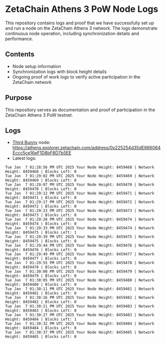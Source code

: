 # ZetaChain Athens 3 PoW Node Logs
This repository contains logs and proof that we have successfully set up and run a node on the ZetaChain Athens 3 network. The logs demonstrate continuous node operation, including synchronization details and performance.

## Contents
- Node setup information
- Synchronization logs with block height details
- Ongoing proof of work logs to verify active participation in the ZetaChain network

## Purpose
This repository serves as documentation and proof of participation in the ZetaChain Athens 3 PoW testnet.

## Logs

- [Third Bunny](https://thirdbunny.xyz/) node: https://athens.explorer.zetachain.com/address/0x225254d35dE666064Eccc5ce16eF1D8bF8D7b5EE
- Latest logs:
```
Tue Jan  7 01:28:56 PM UTC 2025 Your Node Height: 8459468 | Network Height: 8459468 | Blocks Left: 0
Tue Jan  7 01:29:02 PM UTC 2025 Your Node Height: 8459469 | Network Height: 8459469 | Blocks Left: 0
Tue Jan  7 01:29:07 PM UTC 2025 Your Node Height: 8459470 | Network Height: 8459470 | Blocks Left: 0
Tue Jan  7 01:29:12 PM UTC 2025 Your Node Height: 8459471 | Network Height: 8459471 | Blocks Left: 0
Tue Jan  7 01:29:17 PM UTC 2025 Your Node Height: 8459472 | Network Height: 8459472 | Blocks Left: 0
Tue Jan  7 01:29:23 PM UTC 2025 Your Node Height: 8459473 | Network Height: 8459473 | Blocks Left: 0
Tue Jan  7 01:29:28 PM UTC 2025 Your Node Height: 8459474 | Network Height: 8459474 | Blocks Left: 0
Tue Jan  7 01:29:33 PM UTC 2025 Your Node Height: 8459474 | Network Height: 8459475 | Blocks Left: 1
Tue Jan  7 01:29:39 PM UTC 2025 Your Node Height: 8459475 | Network Height: 8459475 | Blocks Left: 0
Tue Jan  7 01:29:44 PM UTC 2025 Your Node Height: 8459476 | Network Height: 8459476 | Blocks Left: 0
Tue Jan  7 01:29:49 PM UTC 2025 Your Node Height: 8459477 | Network Height: 8459477 | Blocks Left: 0
Tue Jan  7 01:29:55 PM UTC 2025 Your Node Height: 8459478 | Network Height: 8459478 | Blocks Left: 0
Tue Jan  7 01:30:00 PM UTC 2025 Your Node Height: 8459479 | Network Height: 8459479 | Blocks Left: 0
Tue Jan  7 01:30:05 PM UTC 2025 Your Node Height: 8459480 | Network Height: 8459480 | Blocks Left: 0
Tue Jan  7 01:30:11 PM UTC 2025 Your Node Height: 8459481 | Network Height: 8459481 | Blocks Left: 0
Tue Jan  7 01:30:16 PM UTC 2025 Your Node Height: 8459482 | Network Height: 8459482 | Blocks Left: 0
Tue Jan  7 01:30:21 PM UTC 2025 Your Node Height: 8459483 | Network Height: 8459483 | Blocks Left: 0
Tue Jan  7 01:30:27 PM UTC 2025 Your Node Height: 8459483 | Network Height: 8459484 | Blocks Left: 1
Tue Jan  7 01:30:32 PM UTC 2025 Your Node Height: 8459484 | Network Height: 8459484 | Blocks Left: 0
Tue Jan  7 01:30:37 PM UTC 2025 Your Node Height: 8459485 | Network Height: 8459485 | Blocks Left: 0
```
